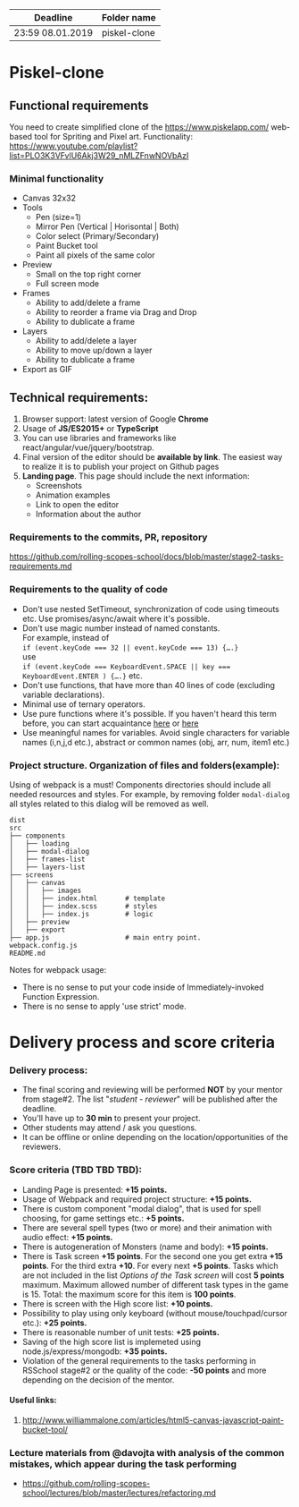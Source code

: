 | Deadline  | Folder name |
|-----------|-------------|
| 23:59 08.01.2019 | piskel-clone |

# Piskel-clone
## Functional requirements
You need to create simplified clone of the https://www.piskelapp.com/ web-based tool for Spriting and Pixel art.
Functionality: https://www.youtube.com/playlist?list=PLO3K3VFvlU6Akj3W29_nMLZFnwNOVbAzI

### Minimal functionality
- Canvas 32x32
- Tools
    - Pen (size=1)
    - Mirror Pen (Vertical | Horisontal | Both)
    - Color select (Primary/Secondary)
    - Paint Bucket tool
    - Paint all pixels of the same color
- Preview
    - Small on the top right corner
    - Full screen mode
- Frames
    - Ability to add/delete a frame
    - Ability to reorder a frame via Drag and Drop
    - Ability to dublicate a frame
- Layers
    - Ability to add/delete a layer
    - Ability to move up/down a layer
    - Ability to dublicate a frame
- Export as GIF

## Technical requirements:
1) Browser support: latest version of Google **Chrome**
2) Usage of **JS/ES2015+** or **TypeScript**
3) You can use libraries and frameworks like react/angular/vue/jquery/bootstrap.
4) Final version of the editor should be **available by link**. The easiest way to realize it is to publish your project on Github pages
5) **Landing page**. This page should include the next information:
   - Screenshots
   - Animation examples
   - Link to open the editor
   - Information about the author
   
### Requirements to the commits, PR, repository
https://github.com/rolling-scopes-school/docs/blob/master/stage2-tasks-requirements.md

### Requirements to the quality of code
- Don't use nested SetTimeout, synchronization of code using timeouts etc. Use promises/async/await where it's possible.
- Don't use magic number instead of named constants.  
  For example, instead of  
  `if (event.keyCode === 32 || event.keyCode === 13) {….}`  
  use  
  `if (event.keyCode === KeyboardEvent.SPACE || key === KeyboardEvent.ENTER ) {….}` etc.
- Don't use functions, that have more than 40 lines of code (excluding variable declarations).
- Minimal use of ternary operators.
- Use pure functions where it's possible. If you haven't heard this term before, you can start acquaintance [here](https://medium.com/@jamesjefferyuk/javascript-what-are-pure-functions-4d4d5392d49c) or [here](https://medium.com/javascript-scene/master-the-javascript-interview-what-is-a-pure-function-d1c076bec976) 
- Use meaningful names for variables. Avoid single characters for variable names (i,n,j,d etc.), abstract or common names (obj, arr, num, item1 etc.)

### Project structure. Organization of files and folders(example):
Using of webpack is a must! Components directories should include all needed resources and styles. For example, by removing folder `modal-dialog` all styles related to this dialog will be removed as well.
    
    dist
    src
    ├── components                
    │   ├── loading
    │   ├── modal-dialog
    │   ├── frames-list
    │   ├── layers-list
    ├── screens
    │   ├── canvas
    │   │   ├── images
    │   │   ├── index.html       # template
    │   │   ├── index.scss       # styles
    │   │   ├── index.js         # logic
    │   ├── preview
    │   ├── export
    ├── app.js                   # main entry point.
    webpack.config.js
    README.md

Notes for webpack usage: 
- There is no sense to put your code inside of Immediately-invoked Function Expression.
- There is no sense to apply 'use strict' mode.

# Delivery process and score criteria
### Delivery process:
 - The final scoring and reviewing will be performed **NOT** by your mentor from stage#2. The list "*student - reviewer*" will be published after the deadline.
 - You'll have up to **30 min** to present your project.
 - Other students may attend / ask you questions.
 - It can be offline or online depending on the location/opportunities of the reviewers.

### Score criteria (TBD TBD TBD):
- Landing Page is presented: **+15 points.**
- Usage of Webpack and required project structure: **+15 points.**
- There is custom component "modal dialog", that is used for spell choosing, for game settings etc.: **+5 points.**
- There are several spell types (two or more) and their animation with audio effect: **+15 points.**
- There is autogeneration of Monsters (name and body): **+15 points.**
- There is Task screen **+15 points**. For the second one you get extra **+15 points**. For the third extra **+10**. For every next **+5 points**. Tasks which are not included in the list *Options of the Task screen* will cost **5 points** maximum. Maximum allowed number of different task types in the game is 15. Total: the maximum score for this item is **100 points**.
- There is screen with the High score list: **+10 points.**
- Possibility to play using only keyboard (without mouse/touchpad/cursor etc.): **+25 points.**
- There is reasonable number of unit tests: **+25 points.**
- Saving of the high score list is implemeted using node.js/express/mongodb: **+35 points.**
- Violation of the general requirements to the tasks performing in RSSchool stage#2 or the quality of the code: **-50 points** and more depending on the decision of the mentor. 

#### Useful links:
1) http://www.williammalone.com/articles/html5-canvas-javascript-paint-bucket-tool/

### Lecture materials from @davojta with analysis of the common mistakes, which appear during the task performing 
- https://github.com/rolling-scopes-school/lectures/blob/master/lectures/refactoring.md
